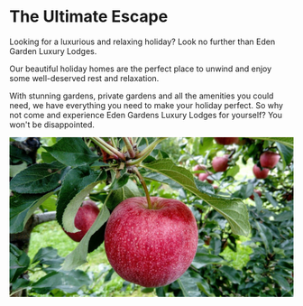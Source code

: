 # The Ultimate Escape

Looking for a luxurious and relaxing holiday? Look no further than Eden Garden Luxury Lodges.

Our beautiful holiday homes are the perfect place to unwind and enjoy some well-deserved rest and relaxation.

With stunning gardens, private gardens and all the amenities you could need, we have everything you need to make your holiday perfect. So why not come and experience Eden Gardens Luxury Lodges for yourself? You won't be disappointed.

<div style="place-content: center;display:flex;align-items: center;">
<img style="width:-webkit-fill-available;" src="images/apple.jpg" >
</div>
<!-- ![Cabin](images/apple.jpg) -->